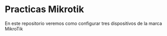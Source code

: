 # Practicas Mikrotik
En este repositorio veremos como configurar tres dispositivos de la marca MikroTik
